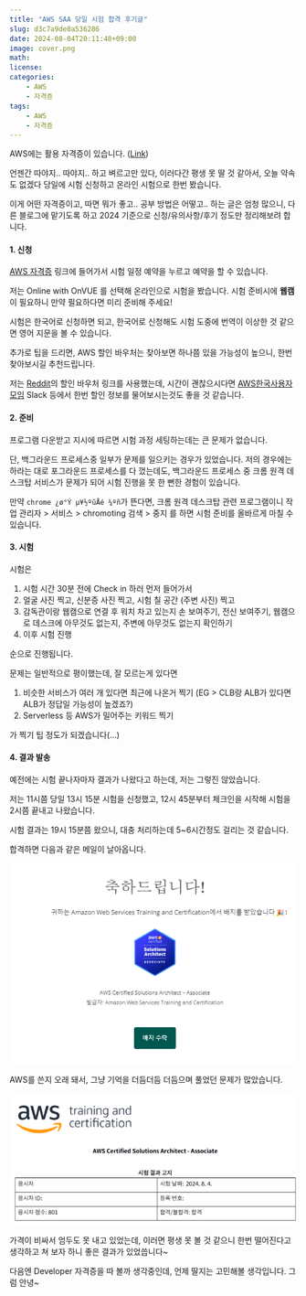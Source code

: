 ```yaml
---
title: "AWS SAA 당일 시험 합격 후기글"
slug: d3c7a9de0a536286
date: 2024-08-04T20:11:48+09:00
image: cover.png
math: 
license: 
categories:
    - AWS
    - 자격증
tags:
    - AWS
    - 자격증
---
```


AWS에는 활용 자격증이 있습니다. ([Link](https://aws.amazon.com/ko/certification/exams/))

언젠간 따야지.. 따야지.. 하고 벼르고만 있다, 이러다간 평생 못 딸 것 같아서, 오늘 약속도 없겠다 당일에 시험 신청하고 온라인 시험으로 한번 봤습니다.

이게 어떤 자격증이고, 따면 뭐가 좋고.. 공부 방법은 어떻고.. 하는 글은 엄청 많으니, 다른 블로그에 맡기도록 하고 2024 기준으로 신청/유의사항/후기 정도만 정리해보려 합니다.


#### 1. 신청

[AWS 자격증](https://aws.amazon.com/ko/certification/) 링크에 들어가서 시험 일정 예약을 누르고 예약을 할 수 있습니다.

저는 Online with OnVUE 를 선택해 온라인으로 시험을 봤습니다.
시험 준비시에 **웹캠** 이 필요하니 만약 필요하다면 미리 준비해 주세요!

시험은 한국어로 신청하면 되고, 한국어로 신청해도 시험 도중에 번역이 이상한 것 같으면 영어 지문을 볼 수 있습니다.

추가로 팁을 드리면, AWS 할인 바우처는 찾아보면 하나쯤 있을 가능성이 높으니, 한번 찾아보시길 추천드립니다.

저는 [Reddit](https://www.reddit.com/r/AWSCertifications/comments/18woit6/2024_aws_vouchers_exam_discounts_other)의 할인 바우처 링크를 사용했는데, 시간이 괜찮으시다면 [AWS한국사용자모임](https://awskrug.github.io/) Slack 등에서 한번 할인 정보를 물어보시는것도 좋을 것 같습니다.

#### 2. 준비

프로그램 다운받고 지시에 따르면 시험 과정 세팅하는데는 큰 문제가 없습니다.

단, 백그라운드 프로세스중 일부가 문제를 일으키는 경우가 있었습니다. 저의 경우에는 하라는 대로 포그라운드 프로세스를 다 껐는데도, 백그라운드 프로세스 중 크롬 원격 데스크탑 서비스가 문제가 되어 시험 진행을 못 한 뻔한 경험이 있습니다.

만약 `chrome ¿ø°Ý µ¥½ºũÅé ¼­ºñ`가 뜬다면, 크롬 원격 데스크탑 관련 프로그램이니 작업 관리자 > 서비스 > chromoting 검색 > 중지 를 하면 시험 준비를 올바르게 마칠 수 있습니다.


#### 3. 시험

시험은
1. 시험 시간 30분 전에 Check in 하러 먼저 들어가서
2. 얼굴 사진 찍고, 신분증 사진 찍고, 시험 칠 공간 (주변 사진) 찍고
3. 감독관이랑 웹캠으로 연결 후 워치 차고 있는지 손 보여주기, 전신 보여주기, 웹캠으로 데스크에 아무것도 없는지, 주변에 아무것도 없는지 확인하기
4. 이후 시험 진행

순으로 진행됩니다.

문제는 일반적으로 평이했는데, 잘 모르는게 있다면

1. 비슷한 서비스가 여러 개 있다면 최근에 나온거 찍기 (EG > CLB랑 ALB가 있다면 ALB가 정답일 가능성이 높겠죠?)
2. Serverless 등 AWS가 밀어주는 키워드 찍기

가 찍기 팁 정도가 되겠습니다(...)

#### 4. 결과 발송

예전에는 시험 끝나자마자 결과가 나왔다고 하는데, 저는 그렇진 않았습니다.

저는 11시쯤 당일 13시 15분 시험을 신청했고, 12시 45분부터 체크인을 시작해 시험을 2시쯤 끝내고 나왔습니다.

시험 결과는 19시 15분쯤 왔으니, 대충 처리하는데 5~6시간정도 걸리는 것 같습니다.

합격하면 다음과 같은 메일이 날아옵니다.

![합격 통보 메일. 축하드립니다! 하고 마크를 보여줌](image-1.png)

AWS를 쓴지 오래 돼서, 그냥 기억을 더듬더듬 더듬으며 풀었던 문제가 많았습니다. 

![점수 메일, 1000점 만점에 801점](image.png)

가격이 비싸서 엄두도 못 내고 있었는데, 이러면 평생 못 볼 것 같으니 한번 떨어진다고 생각하고 쳐 보자 하니 좋은 결과가 있었씁니다~

다음엔 Developer 자격증을 따 볼까 생각중인데, 언제 딸지는 고민해볼 생각입니다. 그럼 안녕~